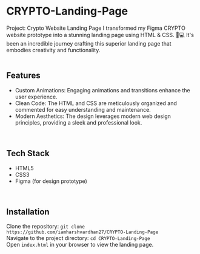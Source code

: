  # CRYPTO-Landing-Page
Project: Crypto Website Landing Page
I transformed my Figma CRYPTO website prototype into a stunning landing page using HTML & CSS. 🎨💻 It's been an incredible journey crafting this superior landing page that embodies creativity and functionality.
<br>
<br>

## Features
- Custom Animations: Engaging animations and transitions enhance the user experience.
- Clean Code: The HTML and CSS are meticulously organized and commented for easy understanding and maintenance.
- Modern Aesthetics: The design leverages modern web design principles, providing a sleek and professional look.
<br>
 

## Tech Stack
- HTML5 
- CSS3
- Figma (for design prototype)
<br>
 

## Installation
Clone the repository: ```git clone https://github.com/iamharshvardhan27/CRYPTO-Landing-Page ```<br>
Navigate to the project directory: ```cd CRYPTO-Landing-Page```<br>
Open ```index.html``` in your browser to view the landing page.

    
